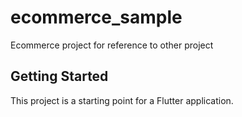 # ecommerce_sample

Ecommerce project for reference to other project

## Getting Started

This project is a starting point for a Flutter application.

